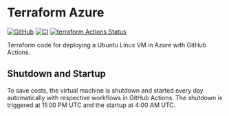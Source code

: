 # Terraform Azure

[![GitHub](https://img.shields.io/github/license/wozorio/terraform-azure)](https://github.com/wozorio/terraform-azure/blob/master/LICENSE)
[![CI](https://github.com/wozorio/terraform-azure/actions/workflows/ci.yml/badge.svg)](https://github.com/wozorio/terraform-azure/actions/workflows/ci.yml)
[![terraform Actions Status](https://github.com/wozorio/terraform-azure/workflows/terraform/badge.svg)](https://github.com/wozorio/terraform-azure/actions)

Terraform code for deploying a Ubuntu Linux VM in Azure with GitHub Actions.

## Shutdown and Startup

To save costs, the virtual machine is shutdown and started every day automatically with respective workflows in GitHub Actions. The shutdown is triggered at 11:00 PM UTC and the startup at 4:00 AM UTC.
